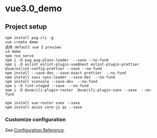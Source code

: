 # vue3.0_demo

## Project setup
```
npm install pug-cli -g
vue create demo
选择 default vue 3 preview
cd demo
npm run serve
npm i -D pug pug-plain-loader  --save --no-fund
npm i -D eslint eslint-plugin-vue@next eslint-plugin-prettier @vue/eslint-config-prettier --save --no-fund
npm install --save-dev --save-exact prettier  --no-fund
npm install sass sass-loader --save-dev  --no-fund
npm install vconsole --save-dev  --no-fund
npm i -D lint-staged --save  --no-fund
npm i -D @vue/cli-plugin-router  @vue/cli-plugin-vuex --save  --no-fund

npm install vue-router vuex --save
npm install axios core-js qs --save
```

### Customize configuration
See [Configuration Reference](https://cli.vuejs.org/config/).
